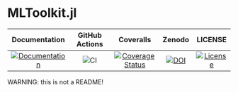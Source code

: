 # MLToolkit.jl

| Documentation | GitHub Actions | Coveralls | Zenodo | LICENSE |
| :-: | :-: | :-: | :-: | :-: |
| [![Documentation](https://img.shields.io/badge/docs-dev-blue.svg)](https://xukai92.github.io/MLToolkit.jl/dev/) | ![CI](https://github.com/xukai92/MLToolkit.jl/workflows/CI/badge.svg) | [![Coverage Status](https://coveralls.io/repos/github/xukai92/MLToolkit.jl/badge.svg?branch=master)](https://coveralls.io/github/xukai92/MLToolkit.jl?branch=master) | [![DOI](https://zenodo.org/badge/163635161.svg)](https://zenodo.org/badge/latestdoi/163635161) | [![License](https://img.shields.io/badge/license-MIT-blue.svg)](https://github.com/xukai92/MLToolkit.jl/blob/master/LICENSE) |

WARNING: this is not a README!
